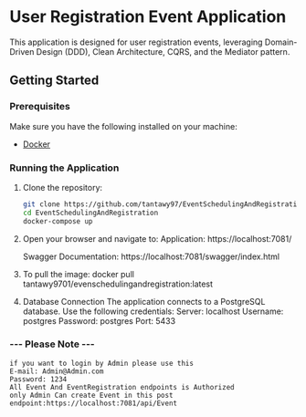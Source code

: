 # User Registration Event Application

This application is designed for user registration events, leveraging Domain-Driven Design (DDD), Clean Architecture, CQRS, and the Mediator pattern.

## Getting Started

### Prerequisites

Make sure you have the following installed on your machine:

- [Docker](https://www.docker.com/get-started)

### Running the Application

1. Clone the repository:
   ```bash
   git clone https://github.com/tantawy97/EventSchedulingAndRegistration.git
   cd EventSchedulingAndRegistration
   docker-compose up

2. Open your browser and navigate to:
    Application: https://localhost:7081/

    Swagger Documentation: https://localhost:7081/swagger/index.html

3. To pull the image: docker pull tantawy9701/evenschedulingandregistration:latest

4. Database Connection
The application connects to a PostgreSQL database. Use the following credentials:
 Server: localhost
 Username: postgres
Password: postgres
Port: 5433

### --- Please Note ---
    if you want to login by Admin please use this
    E-mail: Admin@Admin.com
    Password: 1234
    All Event And EventRegistration endpoints is Authorized 
    only Admin Can create Event in this post endpoint:https://localhost:7081/api/Event


